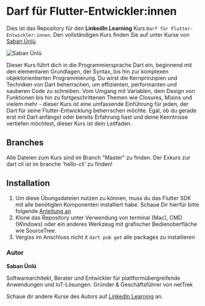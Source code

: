 # Darf für Flutter-Entwickler:innen

Dies ist das Repository für den **LinkedIn Learning** Kurs `Darf für Flutter-Entwickler:innen`.
Den vollständigen Kurs finden Sie auf unter Kurse von [Saban Ünlü](https://www.linkedin.com/learning/instructors/saban-unlu).

![Saban Ünlü](https://media.licdn.com/dms/image/C560DAQF_ew7i39IeEw/learning-author-crop_200_200/0/1576190581224?e=1694437200&v=beta&t=Co2GWLdFR8n92_M6Nf4XkVt43LAbxXPdBq7Lg9m63g4)

Dieser Kurs führt dich in die Programmiersprache Dart ein, beginnend mit den elementaren Grundlagen, der Syntax, bis hin zur komplexen objektorientierten Programmierung. Du wirst die Kernprinzipien und Techniken von Dart beherrschen, um effizienten, performanten und sauberen Code zu schreiben. Vom Umgang mit Variablen, dem Design von Funktionen bis hin zu fortgeschrittenen Themen wie Closures, Mixins und vielem mehr - dieser Kurs ist eine umfassende Einführung für jeden, der Dart für seine Flutter-Entwicklung beherrschen möchte. Egal, ob du gerade erst mit Dart anfängst oder bereits Erfahrung hast und deine Kenntnisse vertiefen möchtest, dieser Kurs ist dein Leitfaden.


## Branches

Alle Dateien zum Kurs sind im Branch "Master" zu finden.
Der Exkurs zur dart cli ist im branche 'hello-cli' zu finden!


## Installation

1. Um diese Übungsdateien nutzen zu können, muss du das Flutter SDK mit alle benötigten Komponenten installiert habe. Schaue Dir hierfür bitte folgende [Anleitung an](https://de.linkedin.com/learning/flutter-grundkurs-1-okosystem-entwicklungsumgebung-einrichten/was-brauchen-sie?autoplay=true&trk=learning-course_tocItem&upsellOrderOrigin=default_guest_learning)
2. Klone das Repository unter Verwendung von terminal (Mac), CMD (Windows) oder ein anderes Werkzeug mit grafischer Bedienoberfläche wie SourceTree.
3. Vergiss im Anschluss nicht it ```dart pub get``` alle packages zu installieren

### Autor

**Saban Ünlü**

Softwarearchitekt, Berater und Entwickler für plattformübergreifende Anwendungen und IoT-Lösungen. Gründer & Geschäftsführer von netTrek

Schaue dir andere Kurse des Autors auf [LinkedIn Learning](https://www.linkedin.com/learning/instructors/saban-unlu) an.

[0]: # (Replace these placeholder URLs with actual course URLs)
[lil-course-url]: https://www.linkedin.com
[lil-thumbnail-url]: https:

